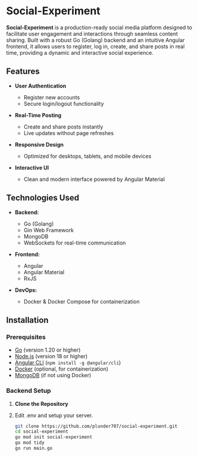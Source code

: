 # Social-Experiment

**Social-Experiment** is a production-ready social media platform designed to facilitate user engagement and interactions through seamless content sharing. Built with a robust Go (Golang) backend and an intuitive Angular frontend, it allows users to register, log in, create, and share posts in real time, providing a dynamic and interactive social experience.

## Features

- **User Authentication**
  - Register new accounts
  - Secure login/logout functionality

- **Real-Time Posting**
  - Create and share posts instantly
  - Live updates without page refreshes

- **Responsive Design**
  - Optimized for desktops, tablets, and mobile devices

- **Interactive UI**
  - Clean and modern interface powered by Angular Material

## Technologies Used

- **Backend:**
  - Go (Golang)
  - Gin Web Framework
  - MongoDB
  - WebSockets for real-time communication

- **Frontend:**
  - Angular
  - Angular Material
  - RxJS

- **DevOps:**
  - Docker & Docker Compose for containerization

## Installation

### Prerequisites

- [Go](https://golang.org/dl/) (version 1.20 or higher)
- [Node.js](https://nodejs.org/en/download/) (version 18 or higher)
- [Angular CLI](https://angular.io/cli) (`npm install -g @angular/cli`)
- [Docker](https://www.docker.com/get-started) (optional, for containerization)
- [MongoDB](https://www.mongodb.com/try/download/community) (if not using Docker)

### Backend Setup

1. **Clone the Repository**

2. Edit .env and setup your server.

   ```bash
   git clone https://github.com/plunder707/social-experiment.git
   cd social-experiment
   go mod init social-experiment
   go mod tidy
   go run main.go

   
